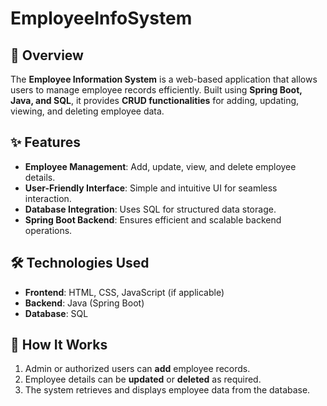 # EmployeeInfoSystem

## 📌 Overview  
The **Employee Information System** is a web-based application that allows users to manage employee records efficiently. Built using **Spring Boot, Java, and SQL**, it provides **CRUD functionalities** for adding, updating, viewing, and deleting employee data.  

## ✨ Features  
- **Employee Management**: Add, update, view, and delete employee details.  
- **User-Friendly Interface**: Simple and intuitive UI for seamless interaction.  
- **Database Integration**: Uses SQL for structured data storage.  
- **Spring Boot Backend**: Ensures efficient and scalable backend operations.  

## 🛠️ Technologies Used  
- **Frontend**: HTML, CSS, JavaScript (if applicable)  
- **Backend**: Java (Spring Boot)  
- **Database**: SQL  

## 📌 How It Works  
1. Admin or authorized users can **add** employee records.  
2. Employee details can be **updated** or **deleted** as required.  
3. The system retrieves and displays employee data from the database.  
